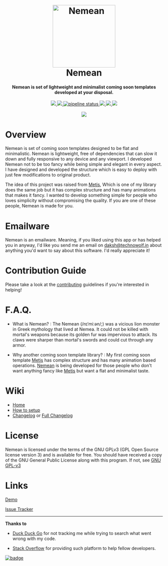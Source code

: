 <div align="center">
    <h1>
        <br>
        <a href="#">
            <img src="https://gitlab.com/daksh7011/nemean/raw/04ac39f3df9e4217e9d8fef10c9c9092294ca791/images/Gitlab-Avatar.png" 
            alt="Nemean" width="200"></a>
        <br>
        Nemean
        <br>
    </h1>
    <h4 align="center">Nemean is set of lightweight and minimalist coming soon templates developed at your disposal.</h4>
</div>
<div align="center">
    <a href="https://www.gnu.org/licenses/gpl-3.0.html" target="_blank">
        <img src="https://img.shields.io/badge/License-GPLv3-blue.svg">
    </a>
    <a href="http://makeapullrequest.com" target="_blank">
        <img src="https://img.shields.io/badge/PRs-welcome-brightgreen.svg?style=flat">
    </a>
    <a href="https://gitlab.com/daksh7011/nemean/commits/master">
        <img alt="pipeline status" src="https://gitlab.com/daksh7011/nemean/badges/master/pipeline.svg" />
    </a>
    <a href="https://twitter.com/ProjectNemean" target="_blank">
            <img src="https://img.shields.io/twitter/follow/ProjectNemean.svg?label=Follow&style=social">
    </a>
    <a href="https://saythanks.io/to/daksh7011" target="_blank">
        <img src="https://img.shields.io/badge/SayThanks.io-%E2%98%BC-1EAEDB.svg">
    </a>
    <a href="https://www.paypal.me/daksh7011" target="_blank">
        <img src="https://img.shields.io/badge/$-donate-ff69b4.svg?maxAge=2592000&amp;style=flat">
    </a>
    <br>
    <br>
    <a href="https://daksh7011.gitlab.io/nemean" target="_blank">
        <img src="https://forthebadge.com/images/badges/check-it-out.svg">
    </a>
</div>

# Overview
Nemean is set of coming soon templates designed to be flat and minimalistic. Nemean is lightweight, free of dependencies
that can slow it down and fully responsive to any device and any viewport. I developed Nemean not to be too fancy while
being simple and elegant in every aspect. I have designed and developed the structure which is easy to deploy with just 
few modifications to original product.

The idea of this project was raised from [Metis](https://gitlab.com/daksh7011/metis), Which is one of my library does 
the same job but it has complex structure and has many animations that makes it fancy. I wanted to develop something 
simple for people who loves simplicity without compromising the quality. If you are one of these people, Nemean is made
for you.

# Emailware

Nemean is an emailware. Meaning, if you liked using this app or has helped you in anyway, I'd like you send me an email 
on [daksh@technowolf.in](mailto:daksh@technowolf.in) about anything you'd want to say about this software. 
I'd really appreciate it!

# Contribution Guide
Please take a look at the [contributing](CONTRIBUTING.md) guidelines if you're interested in helping!

# F.A.Q.
* What is Nemean? : The Nemean (/nɪˈmiːən/;) was a vicious lion monster in Greek mythology that lived at Nemea. It could
 not be killed with mortal's weapons because its golden fur was impervious to attack. Its claws were sharper than 
 mortal's swords and could cut through any armor. 
 
 * Why another coming soon template library? : My first coming soon template [Metis](https://gitlab.com/daksh7011/metis) 
 has complex structure and has many animation based operations. [Nemean](https://gitlab.com/daksh7011/) is being 
 developed for those people who don't want anything fancy like [Metis](https://gitlab.com/daksh7011/metis) but 
 want a flat and minimalist taste.
 
# Wiki
* [Home](https://gitlab.com/daksh7011/nemean/wikis/)
* [How to setup](https://gitlab.com/daksh7011/nemean/wikis/how-to-setup) 
* [Changelog](CHANGELOG) or [Full Changelog](https://gitlab.com/daksh7011/nemean/wikis/full-changelog)

# License
Nemean is licensed under the terms of the GNU GPLv3 (GPL Open Source license version 3) and is available for free.
You should have received a copy of the GNU General Public License along with this program. 
If not, see [GNU GPL-v3](https://www.gnu.org/licenses/gpl-3.0.html)

# Links
[Demo](https://daksh7011.gitlab.io/nemean)

[Issue Tracker](https://gitlab.com/daksh7011/nemean/issues)

<hr>

**Thanks to**
 
* [Duck Duck Go](https://duckduckgo.com/) for not tracking me while trying to search what went wrong with my code.

* [Stack Overflow](https://stackoverflow.com/) for providing such platform to help fellow developers.



[![badge](https://daksh7011.com/nemean/certified-strange.svg)](https://en.wikipedia.org/wiki/Doctor_Strange)